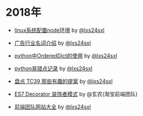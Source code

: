 # 2018年

- [linux系统配置node环境](https://github.com/lxs24sxl/article/blob/master/linux%E7%B3%BB%E7%BB%9F%E9%85%8D%E7%BD%AEnode%E7%8E%AF%E5%A2%83.md) by [@lxs24sxl](https://github.com/lxs24sxl)


- [广告行业名词介绍](https://github.com/lxs24sxl/article/blob/master/%E8%A1%8C%E4%B8%9A%E5%90%8D%E8%AF%8D%E4%BB%8B%E7%BB%8D.md) by [@lxs24sxl](https://github.com/lxs24sxl)


- [python中OrderedDict的使用](https://github.com/lxs24sxl/article/blob/master/python%E4%B8%ADOrderedDict%E7%9A%84%E4%BD%BF%E7%94%A8.md) by [@lxs24sxl](https://github.com/lxs24sxl)

- [python易错点记录](https://github.com/lxs24sxl/article/blob/master/python%E6%98%93%E9%94%99%E7%82%B9%E8%AE%B0%E5%BD%95.md) by [@lxs24sxl](https://github.com/lxs24sxl)

- [盘点 TC39 那些有趣的提案](https://github.com/lxs24sxl/article/blob/master/%E7%9B%98%E7%82%B9TC39%E9%82%A3%E4%BA%9B%E6%9C%89%E8%B6%A3%E7%9A%84%E6%8F%90%E6%A1%88.md) by [@lxs24sxl](https://github.com/lxs24sxl)

- [ES7 Decorator 装饰者模式](http://taobaofed.org/blog/2015/11/16/es7-decorator/) by @玄农(淘宝前端团队)

- [前端团队网站大全](https://github.com/lxs24sxl/article/blob/master/%E5%89%8D%E7%AB%AF%E5%9B%A2%E9%98%9F%E7%BD%91%E7%AB%99%E5%A4%A7%E5%85%A8.md) by [@lxs24sxl](https://github.com/lxs24sxl)